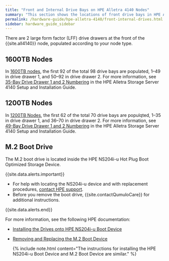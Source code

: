 ```yaml
---
title: "Front and Internal Drive Bays on HPE Alletra 4140 Nodes"
summary: "This section shows the locations of front drive bays in HPE Alletra 4140 nodes."
permalink: /hardware-guide/hpe-alletra-4140/front-internal-drives.html
sidebar: hardware_guide_sidebar
---
```


There are 2 large form factor (LFF) drive drawers at the front of the {{site.all4140}} node, populated according to your node type.

## 1600TB Nodes
In [1600TB nodes](technical-specifications.md), the first 92 of the total 98 drive bays are populated, 1&ndash;49 in drive drawer 1, and 50&ndash;92 in drive drawer 2. For more information, see [35-Bay Drive Drawer 1 and 2 Numbering](https://support.hpe.com/hpesc/public/docDisplay?docId=sd00003805en_us&page=GUID-CDBBC56B-6F77-4637-BE62-391B833C6FAF.html) in the HPE Alletra Storage Server 4140 Setup and Installation Guide. 

## 1200TB Nodes
In [1200TB Nodes](technical-specifications.md), the first 62 of the total 70 drive bays are populqted, 1&ndash;35 in drive drawer 1, and 36&ndash;70 in drive drawer 2. For more information, see [49-Bay Drive Drawer 1 and 2 Numbering](https://support.hpe.com/hpesc/public/docDisplay?docId=sd00003805en_us&page=GUID-CDBBC56B-6F77-4637-BE62-391B833C6FAF.html) in the HPE Alletra Storage Server 4140 Setup and Installation Guide.


## M.2 Boot Drive
The M.2 boot drive is located inside the HPE NS204i-u Hot Plug Boot Optimized Storage Device.

{{site.data.alerts.important}}
<ul>
  <li>For help with locating the NS204i-u device and with replacement procedures, <a href="https://www.hpe.com/us/en/contact-hpe.html">contact HPE support</a>.</li>
  <li>Before you remove the boot drive, {{site.contactQumuloCare}} for additional instructions.</li>
</ul>
{{site.data.alerts.end}}

For more information, see the following HPE documentation:

* [Installing the Drives onto HPE NS204i-u Boot Device](https://support.hpe.com/hpesc/public/docDisplay?docId=sd00003806en_us&page=GUID-B12BB08D-14E1-42BC-9E83-055AF47C0566.html)

* [Removing and Replacing the M.2 Boot Device](https://support.hpe.com/hpesc/public/docDisplay?docId=sd00003806en_us&docLocale=en_US&page=GUID-F7B91A13-8AAC-4D4A-8967-FDAD49FF979A.html)

  {% include note.html content="The instructions for installing the HPE NS204i-u Boot Device and M.2 Boot Device are similar." %}
